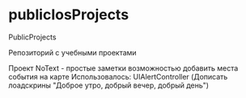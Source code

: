 # publicIosProjects
PublicProjects

Репозиторий с учебными проектами 

Проект NoText - простые заметки возможностью добавить места события на карте
Использовалось: UIAlertController (Дописать лоадскрины "Доброе утро, добрый вечер, добрый день")


